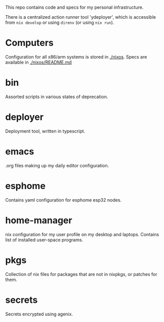 This repo contains code and specs for my personal infrastructure.

There is a centralized action runner tool 'ydeployer', which is accessible
from `nix develop` or using `direnv` (or using `nix run`).

# Computers
Configuration for all x86/arm systems is stored in [./nixos](). Specs are available in [./nixos/README.md]()

# bin
Assorted scripts in various states of deprecation.

# deployer
Deployment tool, written in typescript.

# emacs
.org files making up my daily editor configuration.

# esphome
Contains yaml configuration for esphome esp32 nodes.

# home-manager
nix configuration for my user profile on my desktop and laptops. Contains list of installed user-space programs.

# pkgs
Collection of nix files for packages that are not in nixpkgs, or patches for them.

# secrets
Secrets encrypted using agenix.

